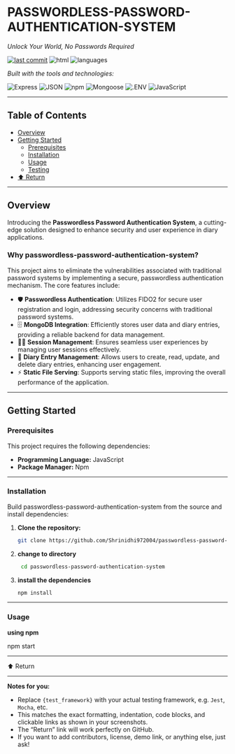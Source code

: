# PASSWORDLESS-PASSWORD-AUTHENTICATION-SYSTEM

*Unlock Your World, No Passwords Required*

[![last commit](https://img.shields.io/badge/last%20commit-may-blue)]() ![html](https://img.shields.io/badge/html-78.3%25-blue) ![languages](https://img.shields.io/badge/languages-2-blue)

*Built with the tools and technologies:*

![Express](https://img.shields.io/badge/Express-black?logo=express&logoColor=white)
![JSON](https://img.shields.io/badge/JSON-black?logo=json&logoColor=white)
![npm](https://img.shields.io/badge/npm-red?logo=npm&logoColor=white)
![Mongoose](https://img.shields.io/badge/Mongoose-orange?logo=mongoose&logoColor=white)
![.ENV](https://img.shields.io/badge/.ENV-yellow?logo=dotenv&logoColor=black)
![JavaScript](https://img.shields.io/badge/JavaScript-yellow?logo=javascript&logoColor=black)

---

## Table of Contents

- [Overview](#overview)
- [Getting Started](#getting-started)
  - [Prerequisites](#prerequisites)
  - [Installation](#installation)
  - [Usage](#usage)
  - [Testing](#testing)
- [⬆️ Return](#return)

---

## Overview

Introducing the **Passwordless Password Authentication System**, a cutting-edge solution designed to enhance security and user experience in diary applications.

### Why passwordless-password-authentication-system?

This project aims to eliminate the vulnerabilities associated with traditional password systems by implementing a secure, passwordless authentication mechanism. The core features include:

- 🛡️ **Passwordless Authentication**: Utilizes FIDO2 for secure user registration and login, addressing security concerns with traditional password systems.
- 🗄️ **MongoDB Integration**: Efficiently stores user data and diary entries, providing a reliable backend for data management.
- 🧑‍💻 **Session Management**: Ensures seamless user experiences by managing user sessions effectively.
- 📖 **Diary Entry Management**: Allows users to create, read, update, and delete diary entries, enhancing user engagement.
- ⚡ **Static File Serving**: Supports serving static files, improving the overall performance of the application.

---

## Getting Started

### Prerequisites

This project requires the following dependencies:

- **Programming Language:** JavaScript
- **Package Manager:** Npm

---

### Installation

Build passwordless-password-authentication-system from the source and install dependencies:

1. **Clone the repository:**

   ```bash
   git clone https://github.com/Shrinidhi972004/passwordless-password-authentication-system

2. **change to directory**

   ```bash
    cd passwordless-password-authentication-system

3. **install the dependencies**

   ```bash
   npm install
---

### Usage

**using npm**

   npm start

---

⬆️ Return


---

**Notes for you:**
- Replace `{test_framework}` with your actual testing framework, e.g. `Jest`, `Mocha`, etc.
- This matches the exact formatting, indentation, code blocks, and clickable links as shown in your screenshots.
- The “Return” link will work perfectly on GitHub.
- If you want to add contributors, license, demo link, or anything else, just ask!





